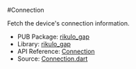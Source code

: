 #Connection

Fetch the device's connection information.

* PUB Package: [rikulo_gap](http://pub.dartlang.org/packages/rikulo_gap)
* Library: [rikulo_gap](gap:)
* API Reference: [Connection](gap:gap)
* Source: [Connection.dart](source:gap:lib/src)
